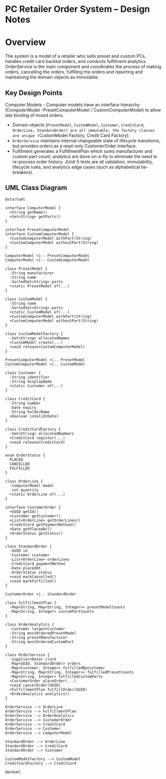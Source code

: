 # PC Retailer Order System – Design Notes

# Overview
The system is a model of a retailer who sells preset and custom PCs, handles credit card backed orders, and conducts fulfilment analytics. OrderService is the main component and coordinates the process of making orders, cancelling the orders, fulfilling the orders and reporting and maintaining the domain objects as immutable.

## Key Design Points
Computer Models - Computer models have an interface hierarchy (ComputerModel -PresetComputerModel / CustomComputerModel) to allow late binding of mixed orders.
- Domain objects (`PresetModel`, `CustomModel`, `Customer`, `CreditCard`, `OrderLine, StandardOrder) are all immutable; the factory classes are unique (`CustomModel Factory, Credit Card Factory).
- `OrderService` maintains internal changeable state of lifecycle transitions, but provides orders as a read-only CustomerOrder interface.
- Fulfilment generates a FulfillmentPlan which sums manufacturer and custom part count; analytics are done on-a-fly to eliminate the need to re-process order history.
JUnit 5 tests are all validation, immutability, lifecycle rules, and analytics edge cases (such as alphabetical tie-breakers).

## UML Class Diagram
```plantuml
@startuml

interface ComputerModel {
  +String getName()
  +Set<String> getParts()
}

interface PresetComputerModel
interface CustomComputerModel {
  +CustomComputerModel withPart(String)
  +CustomComputerModel withoutPart(String)
}

ComputerModel <|-- PresetComputerModel
ComputerModel <|-- CustomComputerModel

class PresetModel {
  -String manufacturer
  -String name
  -SortedSet<String> parts
  +static PresetModel of(...)
}

class CustomModel {
  -String name
  -SortedSet<String> parts
  +static CustomModel of(...)
  +CustomComputerModel withPart(String)
  +CustomComputerModel withoutPart(String)
}

class CustomModelFactory {
  -Set<String> allocatedNames
  +CustomModel create(...)
  +void release(CustomComputerModel)
}

PresetComputerModel <|.. PresetModel
CustomComputerModel <|.. CustomModel

class Customer {
  -String identifier
  -String displayName
  +static Customer of(...)
}

class CreditCard {
  -String number
  -Date expiry
  -String holderName
  +boolean isValid(Date)
}

class CreditCardFactory {
  -Set<String> allocatedNumbers
  +CreditCard register(...)
  +void release(CreditCard)
}

enum OrderStatus {
  PLACED
  CANCELLED
  FULFILLED
}

class OrderLine {
  -ComputerModel model
  -int quantity
  +static OrderLine of(...)
}

interface CustomerOrder {
  +UUID getId()
  +Customer getCustomer()
  +List<OrderLine> getOrderLines()
  +CreditCard getPaymentMethod()
  +Date getPlacedAt()
  +OrderStatus getStatus()
}

class StandardOrder {
  -UUID id
  -Customer customer
  -List<OrderLine> orderLines
  -CreditCard paymentMethod
  -Date placedAt
  -OrderStatus status
  +void markCancelled()
  +void markFulfilled()
}

CustomerOrder <|.. StandardOrder

class FulfillmentPlan {
  -Map<String, Map<String, Integer>> presetModelCounts
  -Map<String, Integer> customPartCounts
}

class OrderAnalytics {
  -Customer largestCustomer
  -String mostOrderedPresetModel
  -String presetManufacturer
  -String mostOrderedCustomPart
}

class OrderService {
  -Supplier<Date> clock
  -Map<UUID, StandardOrder> orders
  -Map<Customer, Integer> fulfilledByCustomer
  -Map<String, Map<String, Integer>> fulfilledPresetCounts
  -Map<String, Integer> fulfilledCustomParts
  +CustomerOrder placeOrder(...)
  +void cancelOrder(UUID)
  +FulfillmentPlan fulfillOrder(UUID)
  +OrderAnalytics analytics()
}

OrderService --> OrderLine
OrderService --> FulfillmentPlan
OrderService --> OrderAnalytics
OrderService --> CustomerOrder
OrderService --> CreditCard
OrderService --> Customer
OrderService --> ComputerModel

StandardOrder --> OrderLine
StandardOrder --> CreditCard
StandardOrder --> Customer

CustomModelFactory --> CustomModel
CreditCardFactory --> CreditCard

@enduml
```


